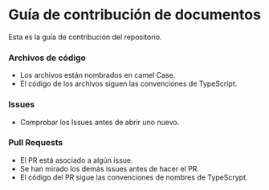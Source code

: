 # Guía de contribución de documentos

Esta es la guía de contribución del repositorio.

### Archivos de código

* Los archivos están nombrados en camel Case.
* El código de los archivos siguen las convenciones de TypeScript.

### Issues

* Comprobar los Issues antes de abrir uno nuevo.

### Pull Requests

* El PR está asociado a algún issue.
* Se han mirado los demás issues antes de hacer el PR.
* El código del PR sigue las convenciones de nombres de TypeScrypt.
